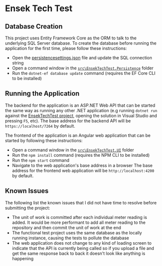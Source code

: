 
# Ensek Tech Test

## Database Creation

This project uses Entity Framework Core as the ORM to talk to the underlying SQL Server database. To create the database before running the application for the first time, please follow these instructions:

* Open the [persistencesettings.json](src/EnsekTechTest.Persistence/persistencesettings.json) file and update the SQL connection string
* Open a command window in the [`src\EnsekTechTest.Persistence`](src\EnsekTechTest.Persistence) folder
* Run the `dotnet-ef database update` command (requires the EF Core CLI to be installed)

## Running the Application
The backend for the application is an ASP.NET Web API that can be started the same way as running any other .NET application (e.g running `dotnet run` against the [EnsekTechTest project](src/EnsekTechTest), opening the solution in Visual Studio and pressing `F5`, etc). The base address for the backend API will be `https://localhost/7264` by default.

The frontend of the application is an Angular web application that can be started by following these instructions:

* Open a command window in the [`src\EnsekTechTest.UI`](src\EnsekTechTest.UI) folder
* Run the `npm install` command (requires the NPM CLI to be installed)
* Run the `npm start` command
* Navigate to the web application's base address in a browser
The base address for the frontend web application will be `http://localhost:4200` by default.

## Known Issues

The following list the known issues that I did not have time to resolve before submitting the project:

* The unit of work is committed after each individual meter reading is added. It would be more performant to add all meter reading to the repository and then commit the unit of work at the end
* The functional test project uses the same database as the locally running instance, causing the tests to pollute the database
* The web application does not change to any kind of loading screen to indicate that the API is currently being called so if you upload a file and get the same response back to back it doesn't look like anything is happening